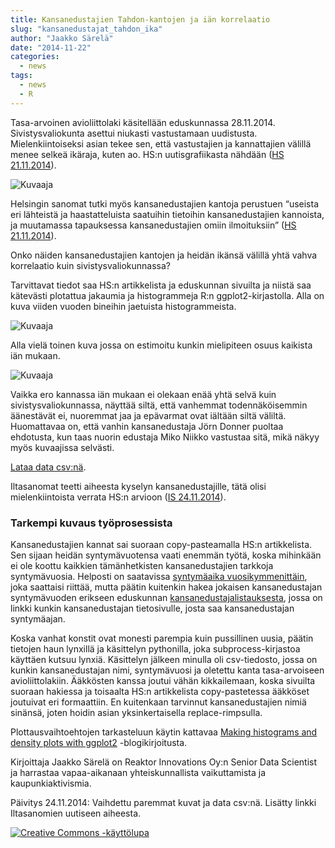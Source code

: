 ```yaml
---
title: Kansanedustajien Tahdon-kantojen ja iän korrelaatio
slug: "kansanedustajat_tahdon_ika"
author: "Jaakko Särelä"
date: "2014-11-22"
categories:
  - news
tags:
  - news
  - R
---
```


Tasa-arvoinen avioliittolaki käsitellään eduskunnassa 28.11.2014. Sivistysvaliokunta asettui niukasti vastustamaan uudistusta. Mielenkiintoiseksi asian tekee sen, että vastustajien ja kannattajien välillä menee selkeä ikäraja, kuten ao. HS:n uutisgrafiikasta nähdään ([HS 21.11.2014][HS]).

[HS]: http://www.hs.fi/politiikka/a1305900001070

![Kuvaaja](/post/2014-11-22-kansanedustajat-tahdon-ika.fi_files/HS.png)

Helsingin sanomat tutki myös kansanedustajien kantoja perustuen “useista eri lähteistä ja haastatteluista saatuihin tietoihin kansanedustajien kannoista, ja muutamassa tapauksessa kansanedustajien omiin ilmoituksiin” ([HS 21.11.2014][HS]).

[HS]: http://www.hs.fi/politiikka/a1305900001070

Onko näiden kansanedustajien kantojen ja heidän ikänsä välillä yhtä vahva korrelaatio kuin sivistysvaliokunnassa?

Tarvittavat tiedot saa HS:n artikkelista ja eduskunnan sivuilta ja niistä saa kätevästi plotattua jakaumia ja histogrammeja R:n ggplot2-kirjastolla.  Alla on kuva viiden vuoden bineihin jaetuista histogrammeista.

![Kuvaaja](/post/2014-11-22-kansanedustajat-tahdon-ika.fi_files/tahdon_ika_hist.png)

Alla vielä toinen kuva jossa on estimoitu kunkin mielipiteen osuus kaikista iän mukaan.

![Kuvaaja](/post/2014-11-22-kansanedustajat-tahdon-ika.fi_files/tahdon_ika_density.png)

Vaikka ero kannassa iän mukaan ei olekaan enää yhtä selvä kuin sivistysvaliokunnassa, näyttää siltä, että vanhemmat todennäköisemmin äänestävät ei, nuoremmat jaa ja epävarmat ovat iältään siltä väliltä. Huomattavaa on, että vanhin kansanedustaja Jörn Donner puoltaa ehdotusta, kun taas nuorin edustaja Miko Niikko vastustaa sitä, mikä näkyy myös kuvaajissa selvästi.

[Lataa data csv:nä](http://louhos.github.io/static/data/Tahdonmod.csv).

Iltasanomat teetti aiheesta kyselyn kansanedustajille, tätä olisi mielenkiintoista verrata HS:n arvioon ([IS 24.11.2014][IS]).

[IS]: http://www.iltasanomat.fi/kotimaa/art-1288780101649.html

### Tarkempi kuvaus työprosessista

Kansanedustajien kannat sai suoraan copy-pasteamalla HS:n artikkelista. Sen sijaan heidän syntymävuotensa vaati enemmän työtä, koska mihinkään ei ole koottu kaikkien tämänhetkisten kansanedustajien tarkkoja syntymävuosia. Helposti on saatavissa [syntymäaika vuosikymmenittäin], joka saattaisi riittää, mutta päätin kuitenkin hakea jokaisen kansanedustajan syntymävuoden erikseen eduskunnan [kansanedustajalistauksesta], jossa on linkki kunkin kansanedustajan tietosivulle, josta saa kansanedustajan syntymäajan.

Koska vanhat konstit ovat monesti parempia kuin pussillinen uusia, päätin tietojen haun lynxillä ja käsittelyn pythonilla, joka subprocess-kirjastoa käyttäen kutsuu lynxiä. Käsittelyn jälkeen minulla oli csv-tiedosto, jossa on kunkin kansanedustajan nimi, syntymävuosi ja oletettu kanta tasa-arvoiseen avioliittolakiin. Ääkkösten kanssa joutui vähän kikkailemaan, koska sivuilta suoraan hakiessa ja toisaalta HS:n artikkelista copy-pastetessa ääkköset joutuivat eri formaattiin. En kuitenkaan tarvinnut kansanedustajien nimiä sinänsä, joten hoidin asian yksinkertaisella replace-rimpsulla. 

Plottausvaihtoehtojen tarkasteluun käytin kattavaa [Making histograms and density plots with ggplot2] -blogikirjoitusta. 

Kirjoittaja Jaakko Särelä on Reaktor Innovations Oy:n Senior Data Scientist ja harrastaa vapaa-aikanaan yhteiskunnallista vaikuttamista ja kaupunkiaktivismia.

[syntymäaika vuosikymmenittäin]: http://www.eduskunta.fi/triphome/bin/tixhaku.sh?lyh=hex8230?lomake=tix5050
[kansanedustajalistauksesta]: http://www.eduskunta.fi/triphome/bin/hex3000.sh?haku=suppea&kanta=hetekau&kieli=su&paluuhaku=%2Fthwfakta%2Fhetekau%2Fhex%2Fhex3000.shtml&LYH=LYHEDU&ASC=&SUKUNIMI=&ETUNIMI=&KOTIKUNTA=&VAALIPIIRI=&EKRJ_KOODI=&SUKUPUOLI=&EDUSKUNTAKIELI=
[Making histograms and density plots with ggplot2]: http://blog.lib.umn.edu/jeli0026/soils/2014/01/making-kick-ass-histograms-and-density-plots-with-ggplot2.html

Päivitys 24.11.2014: Vaihdettu paremmat kuvat ja data csv:nä. Lisätty linkki Iltasanomien uutiseen aiheesta.

<a rel="license" href="http://creativecommons.org/licenses/by/4.0/">
<img alt="Creative Commons -käyttölupa" style="border-width:0"
src="http://i.creativecommons.org/l/by/4.0/88x31.png" /> </a>
